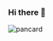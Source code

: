 ### Hi there 👋

<!--
**SivanandamG/SivanandamG** is a ✨ _special_ ✨ repository because its `README.md` (this file) appears on your GitHub profile.

Here are some ideas to get you started:

- 🔭 I’m currently working on ...
- 🌱 I’m currently learning ...
- 👯 I’m looking to collaborate on ...
- 🤔 I’m looking for help with ...
- 💬 Ask me about ...
- 📫 How to reach me: ...
- 😄 Pronouns: ...
- ⚡ Fun fact: ...
-->
![pancard](https://user-images.githubusercontent.com/93380641/152641383-e1c13c4d-bbf6-41b6-8c00-081fd3f9d92b.png)
